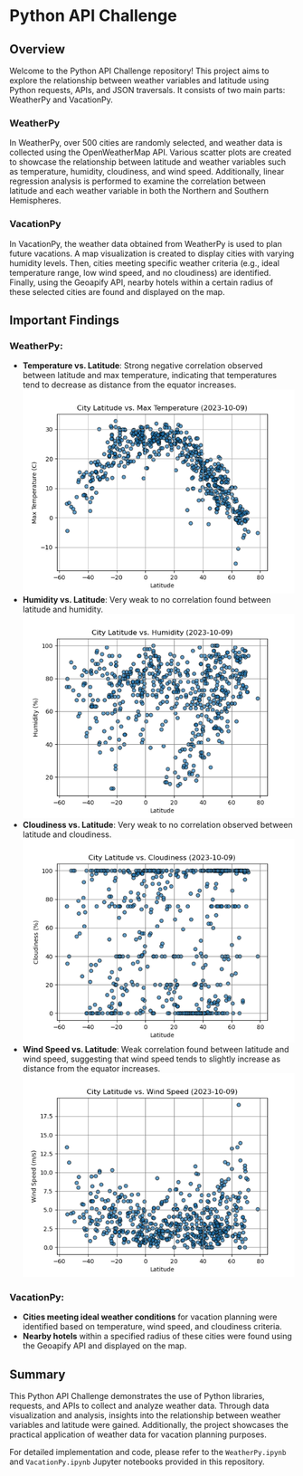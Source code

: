 # Python API Challenge

## Overview

Welcome to the Python API Challenge repository! This project aims to explore the relationship between weather variables and latitude using Python requests, APIs, and JSON traversals. It consists of two main parts: WeatherPy and VacationPy.

### WeatherPy

In WeatherPy, over 500 cities are randomly selected, and weather data is collected using the OpenWeatherMap API. Various scatter plots are created to showcase the relationship between latitude and weather variables such as temperature, humidity, cloudiness, and wind speed. Additionally, linear regression analysis is performed to examine the correlation between latitude and each weather variable in both the Northern and Southern Hemispheres.

### VacationPy

In VacationPy, the weather data obtained from WeatherPy is used to plan future vacations. A map visualization is created to display cities with varying humidity levels. Then, cities meeting specific weather criteria (e.g., ideal temperature range, low wind speed, and no cloudiness) are identified. Finally, using the Geoapify API, nearby hotels within a certain radius of these selected cities are found and displayed on the map.

## Important Findings

### WeatherPy:

- **Temperature vs. Latitude**: Strong negative correlation observed between latitude and max temperature, indicating that temperatures tend to decrease as distance from the equator increases.
![Fig1](WeatherPy/output_data/Fig1.png)
- **Humidity vs. Latitude**: Very weak to no correlation found between latitude and humidity.
![Fig2](WeatherPy/output_data/Fig2.png)
- **Cloudiness vs. Latitude**: Very weak to no correlation observed between latitude and cloudiness.
![Fig3](WeatherPy/output_data/Fig3.png)
- **Wind Speed vs. Latitude**: Weak correlation found between latitude and wind speed, suggesting that wind speed tends to slightly increase as distance from the equator increases.
![Fig4](WeatherPy/output_data/Fig4.png)

### VacationPy:

- **Cities meeting ideal weather conditions** for vacation planning were identified based on temperature, wind speed, and cloudiness criteria.
- **Nearby hotels** within a specified radius of these cities were found using the Geoapify API and displayed on the map.

## Summary

This Python API Challenge demonstrates the use of Python libraries, requests, and APIs to collect and analyze weather data. Through data visualization and analysis, insights into the relationship between weather variables and latitude were gained. Additionally, the project showcases the practical application of weather data for vacation planning purposes.

For detailed implementation and code, please refer to the `WeatherPy.ipynb` and `VacationPy.ipynb` Jupyter notebooks provided in this repository.
